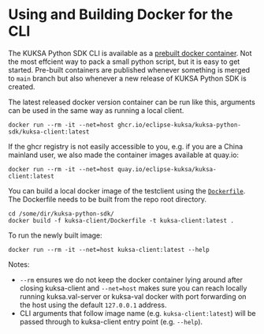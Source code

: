 # Using and Building Docker for the CLI

The KUKSA Python SDK CLI is available as a [prebuilt docker container](https://github.com/eclipse-kuksa/kuksa-python-sdk/pkgs/container/kuksa-python-sdk%2Fkuksa-client).
Not the most effcient way to pack a small python script, but it is easy to get started.
Pre-built containers are published whenever something is merged to `main` branch but also whenever a new release of KUKSA Python SDK is created.

The latest released docker version container can be run like this, arguments can be used in the same way as running a local client.

```console
docker run --rm -it --net=host ghcr.io/eclipse-kuksa/kuksa-python-sdk/kuksa-client:latest
```

If the ghcr registry is not easily accessible to you, e.g. if you are a China mainland user,  we also made the container images available at quay.io:

```console
docker run --rm -it --net=host quay.io/eclipse-kuksa/kuksa-client:latest
```

You can build a local docker image of the testclient using the [`Dockerfile`](../kuksa-client/Dockerfile).
The Dockerfile needs to be built from the repo root directory.

```console
cd /some/dir/kuksa-python-sdk/
docker build -f kuksa-client/Dockerfile -t kuksa-client:latest .
```

To run the newly built image:

```console
docker run --rm -it --net=host kuksa-client:latest --help
```

Notes:

- `--rm` ensures we do not keep the docker container lying around after closing kuksa-client and `--net=host` makes sure you can reach locally running kuksa.val-server or kuksa-val docker with port forwarding on the host using the default `127.0.0.1` address.
- CLI arguments that follow image name (e.g. `kuksa-client:latest`) will be passed through to kuksa-client entry point (e.g. `--help`).
